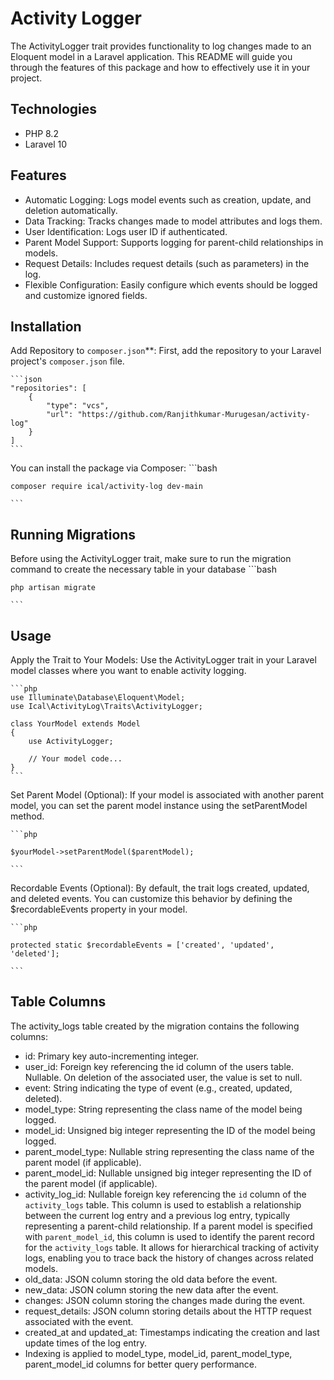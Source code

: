 # Activity Logger

The ActivityLogger trait provides functionality to log changes made to an Eloquent model in a Laravel application. 
This README will guide you through the features of this package and how to effectively use it in your project.

## Technologies

- PHP 8.2
- Laravel 10

## Features

- Automatic Logging: Logs model events such as creation, update, and deletion automatically.
- Data Tracking: Tracks changes made to model attributes and logs them.
- User Identification: Logs user ID if authenticated.
- Parent Model Support: Supports logging for parent-child relationships in models.
- Request Details: Includes request details (such as parameters) in the log.
- Flexible Configuration: Easily configure which events should be logged and customize ignored fields.

## Installation

Add Repository to `composer.json`**: First, add the repository to your Laravel project's `composer.json` file.

    ```json
    "repositories": [
        {
            "type": "vcs",
            "url": "https://github.com/Ranjithkumar-Murugesan/activity-log"
        }
    ]
	```

You can install the package via Composer:
	```bash
	
    composer require ical/activity-log dev-main
	
    ```

## Running Migrations
Before using the ActivityLogger trait, make sure to run the migration command to create the necessary table in your database
    ```bash
	
	php artisan migrate	
	
	```
		
## Usage
Apply the Trait to Your Models: Use the ActivityLogger trait in your Laravel model classes where you want to enable activity logging.

	```php
	use Illuminate\Database\Eloquent\Model;
	use Ical\ActivityLog\Traits\ActivityLogger;

	class YourModel extends Model
	{
		use ActivityLogger;

		// Your model code...
	}
	```
		
Set Parent Model (Optional): If your model is associated with another parent model, you can set the parent model instance using the setParentModel method.
	
	```php
	
	$yourModel->setParentModel($parentModel);
	
	```
	
Recordable Events (Optional): By default, the trait logs created, updated, and deleted events. You can customize this behavior by defining the $recordableEvents property in your model.
	    
	```php 
	
	protected static $recordableEvents = ['created', 'updated', 'deleted'];
	
	```
		

## Table Columns

The activity_logs table created by the migration contains the following columns:

- id: Primary key auto-incrementing integer.
- user_id: Foreign key referencing the id column of the users table. Nullable. On deletion of the associated user, the value is set to null.
- event: String indicating the type of event (e.g., created, updated, deleted).
- model_type: String representing the class name of the model being logged.
- model_id: Unsigned big integer representing the ID of the model being logged.
- parent_model_type: Nullable string representing the class name of the parent model (if applicable).
- parent_model_id: Nullable unsigned big integer representing the ID of the parent model (if applicable).
- activity_log_id: Nullable foreign key referencing the `id` column of the `activity_logs` table. This column is used to establish a relationship between the current log entry and a previous log entry, typically representing a parent-child relationship. If a parent model is specified with `parent_model_id`, this column is used to identify the parent record for the `activity_logs` table. It allows for hierarchical tracking of activity logs, enabling you to trace back the history of changes across related models.
- old_data: JSON column storing the old data before the event.
- new_data: JSON column storing the new data after the event.
- changes: JSON column storing the changes made during the event.
- request_details: JSON column storing details about the HTTP request associated with the event.
- created_at and updated_at: Timestamps indicating the creation and last update times of the log entry.
- Indexing is applied to model_type, model_id, parent_model_type, parent_model_id columns for better query performance. 
	

	
